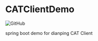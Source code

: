 # CATClientDemo

![GitHub](https://img.shields.io/github/license/mashape/apistatus.svg)

spring boot demo for dianping CAT Client
